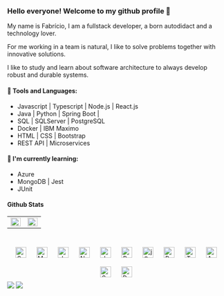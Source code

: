 ### Hello everyone! Welcome to my github profile 👋

My name is Fabrício, I am a fullstack developer, a born autodidact and a technology lover.

For me working in a team is natural, I like to solve problems together with innovative solutions.

I like to study and learn about software architecture to always develop robust and durable systems.

#### 🎯 Tools and Languages:
- Javascript | Typescript | Node.js | React.js
- Java | Python | Spring Boot | 
- SQL | SQLServer | PostgreSQL
- Docker | IBM Maximo
- HTML | CSS | Bootstrap 
- REST API | Microservices

#### 🌱 I'm currently learning:
- Azure
- MongoDB | Jest
- JUnit 

#### Github Stats  
<table><tr><td valign="top" width="50%">

<img src="https://github-readme-stats.vercel.app/api?username=fabricior0cha&show_icons=true&count_private=true&hide_border=true" align="left" style="width: 100%" />

</td><td valign="top" width="50%">

<img src="https://github-readme-stats.vercel.app/api/top-langs/?username=fabricior0cha&hide_border=true&layout=compact" align="left" style="width: 100%" />

</td></tr></table>  

<br/>

<div align="center">  
<a href="https://docs.spring.io/spring-framework/docs/3.0.x/reference/expressions.html#:~:text=The%20Spring%20Expression%20Language%20(SpEL,and%20basic%20string%20templating%20functionality." target="_blank"><img style="margin: 10px" src="https://profilinator.rishav.dev/skills-assets/springio-icon.svg" alt="Spring" height="25" /></a>  
<a href="https://mui.com/" target="_blank"><img style="margin: 10px" src="https://profilinator.rishav.dev/skills-assets/mui.png" alt="Material UI" height="25" /></a>  
<a href="https://www.java.com/" target="_blank"><img style="margin: 10px" src="https://profilinator.rishav.dev/skills-assets/java-original-wordmark.svg" alt="Java" height="25" /></a>  
<a href="https://nodejs.org/" target="_blank"><img style="margin: 10px" src="https://profilinator.rishav.dev/skills-assets/nodejs-original-wordmark.svg" alt="Node.js" height="25" /></a>  
<a href="https://www.javascript.com/" target="_blank"><img style="margin: 10px" src="https://profilinator.rishav.dev/skills-assets/javascript-original.svg" alt="JavaScript" height="25" /></a>  
<a href="https://www.python.org/" target="_blank"><img style="margin: 10px" src="https://profilinator.rishav.dev/skills-assets/python-original.svg" alt="Python" height="25" /></a>  
<a href="https://jquery.com/" target="_blank"><img style="margin: 10px" src="https://profilinator.rishav.dev/skills-assets/jquery.png" alt="jQuery" height="25" /></a>  
<a href="https://reactjs.org/" target="_blank"><img style="margin: 10px" src="https://profilinator.rishav.dev/skills-assets/react-original-wordmark.svg" alt="React" height="25" /></a>  
<a href="https://www.typescriptlang.org/" target="_blank"><img style="margin: 10px" src="https://profilinator.rishav.dev/skills-assets/typescript-original.svg" alt="TypeScript" height="25" /></a>  
<a href="https://azure.microsoft.com/en-in/" target="_blank"><img style="margin: 10px" src="https://profilinator.rishav.dev/skills-assets/microsoft_azure-icon.svg" alt="Azure" height="25" /></a>  
<a href="https://sass-lang.com/" target="_blank"><img style="margin: 10px" src="https://profilinator.rishav.dev/skills-assets/sass-original.svg" alt="Sass" height="25" /></a>  
<a href="https://www.docker.com/" target="_blank"><img style="margin: 10px" src="https://profilinator.rishav.dev/skills-assets/docker-original-wordmark.svg" alt="Docker" height="25" /></a>  
</div>  


<div align="left">
  <a  href="https://www.linkedin.com/in/fabriciopalmeirarocha/"><img src="https://img.shields.io/badge/LinkedIn-0077B5?style=for-the-badge&logo=linkedin&logoColor=white" ></a>
  <a  href="mailto:fabriciorochapalmeira@gmail.com"><img src="https://img.shields.io/badge/Gmail-D14836?style=for-the-badge&logo=gmail&logoColor=white" ></a>
 <div/>


